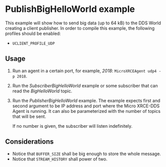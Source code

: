# PublishBigHelloWorld example

This example will show how to send big data (up to 64 kB) to the DDS World creating a client publisher.
In order to compile this example, the following profiles should be enabled:

- `UCLIENT_PROFILE_UDP`

## Usage
1. Run an agent in a certain port, for example, *2018*: `MicroXRCEAgent udp4 -p 2018`.
2. Run the *SubscriberBigHelloWorld* example or some subscriber that can read the *BigHelloWorld* topic.
3. Run the *PublisherBigHelloWorld* example.
   The example expects first and second argument to be IP address and port where the Micro XRCE-DDS Agent is running. It can also be parameterized with the number of topics that will be sent.

   If no number is given, the subscriber will listen indefinitely.

## Considerations

- Notice that `BUFFER_SIZE` shall be big enough to store the whole message.
- Notice that `STREAM_HISTORY` shall power of two.

